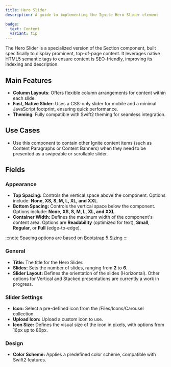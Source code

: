 ```yaml
---
title: Hero Slider
description: A guide to implementing the Ignite Hero Slider element

badge:
  text: Content
  variant: tip
---
```


The Hero Slider is a specialized version of the Section component, built specifically to display prominent, top-of-page content. It leverages native HTML5 semantic tags to ensure content is SEO-friendly, improving its indexing and description.

## Main Features
- **Column Layouts**: Offers flexible column arrangements for content within each slide.
- **Fast, Native Slider**: Uses a CSS-only slider for mobile and a minimal JavaScript footprint, ensuring quick performance.
- **Theming**: Fully compatible with Swift2 theming for seamless integration.

## Use Cases
- Use this component to contain other Ignite content items (such as Content Paragraphs or Content Banners) when they need to be presented as a swipeable or scrollable slider.

## Fields 
### Appearance
- **Top Spacing:** Controls the vertical space above the component. Options include: **None, XS, S, M, L, XL, and XXL**.
- **Bottom Spacing:** Controls the vertical space below the component. Options include: **None, XS, S, M, L, XL, and XXL**.
- **Container Width:** Defines the maximum width of the component's content area. Options are **Readability** (optimized for text), **Small**, **Regular**, or **Full** (edge-to-edge).

:::note
Spacing options are based on [Bootstrap 5 Sizing](https://getbootstrap.com/docs/5.3/utilities/spacing/)
:::

### General
- **Title:** The title for the Hero Slider.
- **Slides:** Sets the number of slides, ranging from **2** to **6**.
- **Slider Layout:** Defines the orientation of the slides (Horizontal). Other options for Vertical and Stacked presentations are currently a work in progress.

### Slider Settings
- **Icon:** Select a pre-defined icon from the /Files/Icons/Carousel collection.
- **Upload Icon:** Upload a custom icon to use.
- **Icon Size:** Defines the visual size of the icon in pixels, with options from 16px up to 80px.

### Design
- **Color Scheme:** Applies a predefined color scheme, compatible with Swift2 features.